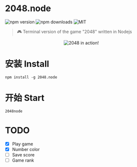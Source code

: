 # 2048.node

![npm version](https://img.shields.io/npm/v/2048.node.svg)
![npm downloads](https://img.shields.io/npm/dt/2048.node.svg)
![MIT](https://img.shields.io/badge/license-MIT-blue.svg)


> 🎮 Terminal version of the game "2048" written in Nodejs

<p align="center">
    <img align="center" alt="2048 in action!" src="assets/demo.gif"></img>
</p>

# 安装 Install 

`
npm install -g 2048.node
`

# 开始 Start

`
2048node
`


# TODO

- [x] Play game
- [x] Number color
- [ ] Save score
- [ ] Game rank
